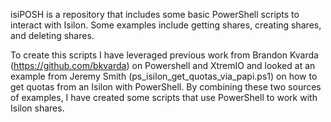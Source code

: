 isiPOSH is a repository that includes some basic PowerShell scripts to interact with Isilon. Some examples include getting shares, creating shares, and deleting shares.

To create this scripts I have leveraged previous work from Brandon Kvarda (https://github.com/bkvarda) on Powershell and XtremIO and looked at an example from Jeremy Smith (ps_isilon_get_quotas_via_papi.ps1) on how to get quotas from an Isilon with PowerShell. By combining these two sources of examples, I have created some scripts that use PowerShell to work with Isilon shares.
